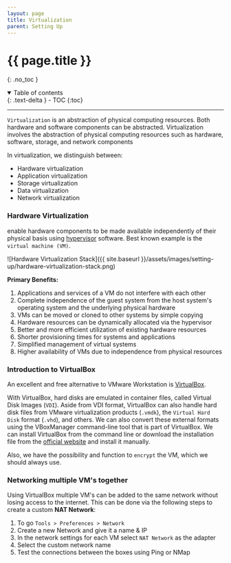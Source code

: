 ```yaml
---
layout: page
title: Virtualization
parent: Setting Up
---
```

# {{ page.title }}
{: .no_toc }

<details open markdown="block">
  <summary>
    Table of contents
  </summary>
  {: .text-delta }
- TOC
{:toc}
</details>

---

`Virtualization` is an abstraction of physical computing resources. Both hardware and software components can be abstracted. Virtualization involves the abstraction of physical computing resources such as hardware, software, storage, and network components

In virtualization, we distinguish between:
-   Hardware virtualization
-   Application virtualization
-   Storage virtualization
-   Data virtualization
-   Network virtualization

### Hardware Virtualization
enable hardware components to be made available independently of their physical basis using [hypervisor](https://en.wikipedia.org/wiki/Hypervisor) software. Best known example is the `virtual machine (VM)`. 

![Hardware Virtualization Stack]({{ site.baseurl }}/assets/images/setting-up/hardware-virtualization-stack.png)

**Primary Benefits:**
1. Applications and services of a VM do not interfere with each other
2. Complete independence of the guest system from the host system's operating system and the underlying physical hardware
3. VMs can be moved or cloned to other systems by simple copying
4. Hardware resources can be dynamically allocated via the hypervisor
5. Better and more efficient utilization of existing hardware resources
6. Shorter provisioning times for systems and applications
7. Simplified management of virtual systems
8. Higher availability of VMs due to independence from physical resources

### Introduction to VirtualBox
An excellent and free alternative to VMware Workstation is [VirtualBox](https://www.virtualbox.org/). 

With VirtualBox, hard disks are emulated in container files, called Virtual Disk Images (`VDI`). Aside from VDI format, VirtualBox can also handle hard disk files from VMware virtualization products (`.vmdk`), the `Virtual Hard Disk` format (`.vhd`), and others. We can also convert these external formats using the VBoxManager command-line tool that is part of VirtualBox. We can install VirtualBox from the command line or download the installation file from the [official website](https://www.virtualbox.org/wiki/Downloads) and install it manually.

Also, we have the possibility and function to `encrypt` the VM, which we should always use.

### Networking multiple VM's together
Using VirtualBox multiple VM's can be added to the same network without losing access to the internet. This can be done via the following steps to create a custom **NAT Network**:

1. To go `Tools > Preferences > Network`
1. Create a new Network and give it a name & IP
1. In the network settings for each VM select `NAT Network` as the adapter
1. Select the custom network name
1. Test the connections between the boxes using Ping or NMap